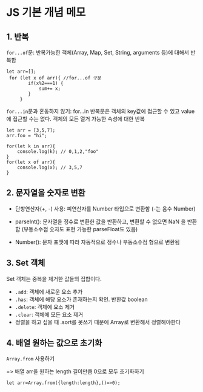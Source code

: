 # JS 기본 개념 메모
## 1. 반복

`for...of`문: 반복가능한 객체(Array, Map, Set, String, arguments 등)에 대해서 반복함
```JS
let arr=[];
 for (let x of arr){ //for...of 구문
        if(x%2===1) {
            sum+= x;
        }
     }
```
`for...in`문과 혼동하지 않기: for...in 반복문은 객체의 key값에 접근할 수 있고 value에 접근할 수는 없다. 객체의 모든 열거 가능한 속성에 대한 반복

```JS
let arr = [3,5,7];
arr.foo = "hi";

for(let k in arr){
    console.log(k); // 0,1,2,"foo"
}
for(let x of arr){
    console.log(x); // 3,5,7
}
```

## 2. 문자열을 숫자로 변환

- 단항연산자(+, -) 사용: 피연산자를 Number 타입으로 변환함 (-는 음수 Number)

- parseInt(): 문자열을 정수로 변환한 값을 반환하고, 변환할 수 없으면 NaN 을 반환함 (부동소수점 숫자도 표현 가능한 parseFloat도 있음)

- Number(): 문자 포맷에 따라 자동적으로 정수나 부동소수점 형으로 변환됨


## 3. Set 객체

Set 객체는 중복을 제거한 값들의 집합이다.

- `.add`: 객체에 새로운 요소 추가
- `.has`: 객체에 해당 요소가 존재하는지 확인. 반환값 boolean
- `.delete`: 객체에 요소 제거
- `.clear`: 객체에 모든 요소 제거
- 정렬을 하고 싶을 때 .sort를 못쓰기 때문에 Array로 변환해서 정렬해야한다

## 4. 배열 원하는 값으로 초기화

`Array.from` 사용하기

=> 배열 arr을 원하는 length 길이만큼 0으로 모두 초기화하기
```JS
let arr=Array.from({length:length},()=>0); 
```
